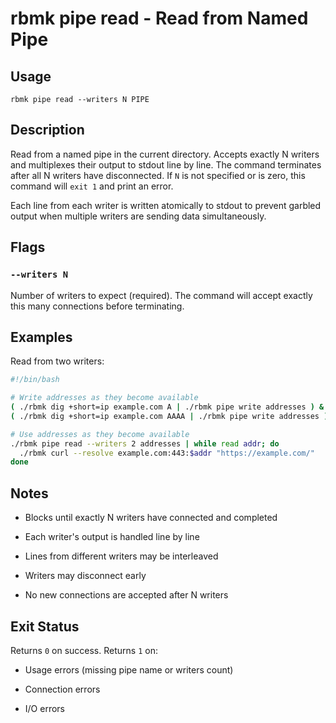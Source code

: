
# rbmk pipe read - Read from Named Pipe

## Usage

```
rbmk pipe read --writers N PIPE
```

## Description

Read from a named pipe in the current directory. Accepts exactly N writers
and multiplexes their output to stdout line by line. The command terminates
after all N writers have disconnected. If `N` is not specified
or is zero, this command will `exit 1` and print an error.

Each line from each writer is written atomically to stdout to prevent garbled
output when multiple writers are sending data simultaneously.

## Flags

### `--writers N`

Number of writers to expect (required). The command will accept exactly
this many connections before terminating.

## Examples

Read from two writers:

```bash
#!/bin/bash

# Write addresses as they become available
( ./rbmk dig +short=ip example.com A | ./rbmk pipe write addresses ) &
( ./rbmk dig +short=ip example.com AAAA | ./rbmk pipe write addresses ) &

# Use addresses as they become available
./rbmk pipe read --writers 2 addresses | while read addr; do
  ./rbmk curl --resolve example.com:443:$addr "https://example.com/"
done
```

## Notes

- Blocks until exactly N writers have connected and completed

- Each writer's output is handled line by line

- Lines from different writers may be interleaved

- Writers may disconnect early

- No new connections are accepted after N writers

## Exit Status

Returns `0` on success. Returns `1` on:

- Usage errors (missing pipe name or writers count)

- Connection errors

- I/O errors
